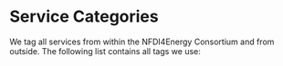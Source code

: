 # Service Categories

We tag all services from within the NFDI4Energy Consortium and from outside. The following list contains all tags we use:


<!-- material/tags -->
